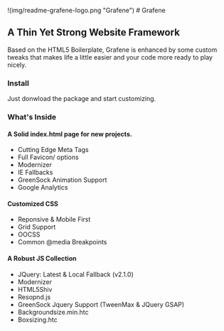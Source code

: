 !(img/readme-grafene-logo.png "Grafene") # Grafene
## A Thin Yet Strong Website Framework

Based on the HTML5 Boilerplate, Grafene is enhanced by some custom tweaks that makes life a little easier and your code more ready to play nicely.

### Install
Just donwload the package and start customizing.

### What's Inside
#### A Solid index.html page for new projects.
- Cutting Edge Meta Tags
- Full Favicon/ options
- Modernizer
- IE Fallbacks
- GreenSock Animation Support
- Google Analytics
 
#### Customized CSS
- Reponsive & Mobile First
- Grid Support
- OOCSS
- Common @media Breakpoints

#### A Robust JS Collection
- JQuery: Latest & Local Fallback (v2.1.0)
- Modernizer
- HTML5Shiv
- Resopnd.js
- GreenSock Jquery Support (TweenMax & JQuery GSAP)
- Backgroundsize.min.htc
- Boxsizing.htc




